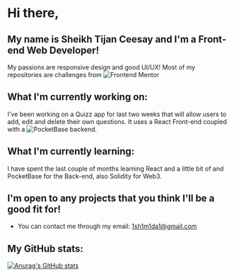# Hi there, 
## My name is Sheikh Tijan Ceesay and I'm a Front-end Web Developer!
My passions are responsive design and good UI/UX!
Most of my repositories are challenges from ![Frontend Mentor](https://www.frontendmentor.io/)

## What I'm currently working on:
I've been working on a Quizz app for last two weeks that will allow users to add, edit and delete their own questions. It uses a React Front-end coupled with a ![PocketBase](https://github.com/pocketbase/pocketbase) backend.
  
## What I'm currently learning: 
I have spent the last couple of months learning React and a little bit of and PocketBase for the Back-end, also Solidity for Web3.

## I'm open to any projects that you think I'll be a good fit for!
- You can contact me through my email: 1sh1m1da1@gmail.com

## My GitHub stats:
[![Anurag's GitHub stats](https://github-readme-stats.vercel.app/api?username=shikot0)](https://github.com/anuraghazra/github-readme-stats)
